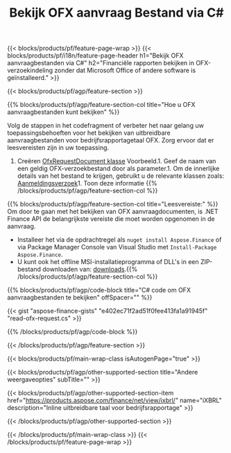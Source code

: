 ﻿---
title: Bekijk OFX aanvraag Bestand via C#
description: Voorbeeldcode voor OFX verzoek om bestandsweergave. Gebruik API voorbeeldcode om batch-OFX aanvraagbestanden te bekijken in op .NET gebaseerde applicaties. 
url: /nl/net/view/ofx-request/
family: finance
platformtag: net
feature: view
informat: OFX request
outformat: 
otherformats: 
---
{{< blocks/products/pf/feature-page-wrap >}}
{{< blocks/products/pf/i18n/feature-page-header h1="Bekijk OFX aanvraagbestanden via C#" h2="Financiële rapporten bekijken in OFX-verzoekindeling zonder dat Microsoft Office of andere software is geïnstalleerd." >}}

{{< blocks/products/pf/agp/feature-section >}}

{{% blocks/products/pf/agp/feature-section-col title="Hoe u OFX aanvraagbestanden kunt bekijken" %}}

Volg de stappen in het codefragment of verbeter het naar gelang uw toepassingsbehoeften voor het bekijken van uitbreidbare aanvraagbestanden voor bedrijfsrapportagetaal OFX. Zorg ervoor dat er leesvereisten zijn in uw toepassing.

1. Creëren [OfxRequestDocument klasse](https://apireference.aspose.com/finance/net/aspose.finance.ofx/ofxrequestdocument) Voorbeeld.1. Geef de naam van een geldig OFX-verzoekbestand door als parameter.1. Om de innerlijke details van het bestand te krijgen, gebruikt u de relevante klassen zoals: [Aanmeldingsverzoek](https://apireference.aspose.com/finance/net/aspose.finance.ofx.signon/signonrequest)1. Toon deze informatie
{{% /blocks/products/pf/agp/feature-section-col %}}

{{% blocks/products/pf/agp/feature-section-col title="Leesvereiste:" %}}
Om door te gaan met het bekijken van OFX aanvraagdocumenten, is .NET Finance API de belangrijkste vereiste die moet worden opgenomen in de aanvraag. 
- Installeer het via de opdrachtregel als ```nuget install Aspose.Finance``` of via Package Manager Console van Visual Studio met ```Install-Package Aspose.Finance```.
- U kunt ook het offline MSI-installatieprogramma of DLL's in een ZIP-bestand downloaden van: [downloads](https://downloads.aspose.com/finance/net).{{% /blocks/products/pf/agp/feature-section-col %}}

{{% blocks/products/pf/agp/code-block title="C# code om OFX aanvraagbestanden te bekijken" offSpacer="" %}}

{{< gist "aspose-finance-gists" "e402ec71f2ad51f0fee413fa1a91945f" "read-ofx-request.cs" >}}

{{% /blocks/products/pf/agp/code-block %}}

{{< /blocks/products/pf/agp/feature-section >}}

{{< blocks/products/pf/main-wrap-class isAutogenPage="true" >}}

{{< blocks/products/pf/agp/other-supported-section title="Andere weergaveopties" subTitle="" >}}

{{< blocks/products/pf/agp/other-supported-section-item href="https://products.aspose.com/finance/net/view/ixbrl/" name="iXBRL" description="Inline uitbreidbare taal voor bedrijfsrapportage" >}}

{{< /blocks/products/pf/agp/other-supported-section >}}

{{< /blocks/products/pf/main-wrap-class >}}
{{< /blocks/products/pf/feature-page-wrap >}}